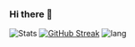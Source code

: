 ### Hi there 👋
![Stats](https://github-readme-stats.vercel.app/api?username=crozet-magenta&count_private=true&show_icons=true&theme=darcula)
[![GitHub Streak](http://github-readme-streak-stats.herokuapp.com?user=crozet-magenta&theme=darcula)](https://git.io/streak-stats)
![lang](https://github-readme-stats.vercel.app/api/top-langs/?username=crozet-magenta&layout=compact&theme=darcula)

<!--
**crozet-magenta/crozet-magenta** is a ✨ _special_ ✨ repository because its `README.md` (this file) appears on your GitHub profile.

Here are some ideas to get you started:

- 🔭 I’m currently working on ...
- 🌱 I’m currently learning ...
- 👯 I’m looking to collaborate on ...
- 🤔 I’m looking for help with ...
- 💬 Ask me about ...
- 📫 How to reach me: ...
- 😄 Pronouns: ...
- ⚡ Fun fact: ...
-->
